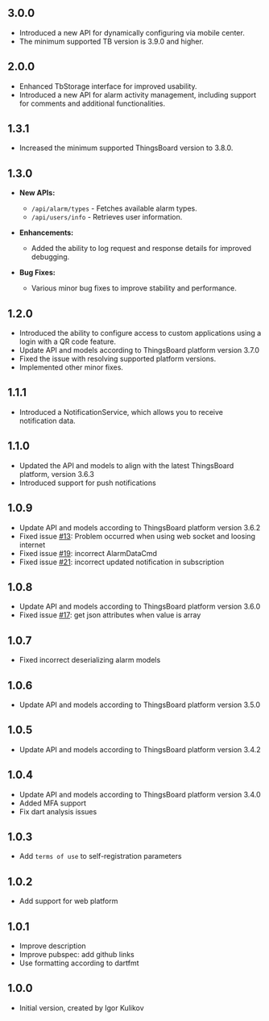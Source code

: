 ## 3.0.0

- Introduced a new API for dynamically configuring via mobile center.
- The minimum supported TB version is 3.9.0 and higher.

## 2.0.0

- Enhanced TbStorage interface for improved usability.
- Introduced a new API for alarm activity management, including support for comments and additional functionalities.

## 1.3.1

- Increased the minimum supported ThingsBoard version to 3.8.0.

## 1.3.0

- **New APIs:**
    - `/api/alarm/types` - Fetches available alarm types.
    - `/api/users/info` - Retrieves user information.

- **Enhancements:**
    - Added the ability to log request and response details for improved debugging.

- **Bug Fixes:**
    - Various minor bug fixes to improve stability and performance.

## 1.2.0

- Introduced the ability to configure access to custom applications using a login with a QR code feature.
- Update API and models according to ThingsBoard platform version 3.7.0
- Fixed the issue with resolving supported platform versions.
- Implemented other minor fixes.

## 1.1.1

- Introduced a NotificationService, which allows you to receive notification data. 

## 1.1.0

- Updated the API and models to align with the latest ThingsBoard platform, version 3.6.3
- Introduced support for push notifications

## 1.0.9

- Update API and models according to ThingsBoard platform version 3.6.2
- Fixed issue [#13](https://github.com/thingsboard/dart_thingsboard_client/issues/13): Problem occurred when using web socket and loosing internet
- Fixed issue [#19](https://github.com/thingsboard/dart_thingsboard_client/issues/19): incorrect AlarmDataCmd
- Fixed issue [#21](https://github.com/thingsboard/dart_thingsboard_client/issues/21): incorrect updated notification in subscription

## 1.0.8

- Update API and models according to ThingsBoard platform version 3.6.0
- Fixed issue [#17](https://github.com/thingsboard/dart_thingsboard_client/issues/17): get json attributes when value is array

## 1.0.7

- Fixed incorrect deserializing alarm models

## 1.0.6

- Update API and models according to ThingsBoard platform version 3.5.0

## 1.0.5

- Update API and models according to ThingsBoard platform version 3.4.2

## 1.0.4

- Update API and models according to ThingsBoard platform version 3.4.0
- Added MFA support
- Fix dart analysis issues

## 1.0.3

- Add `terms of use` to self-registration parameters 

## 1.0.2

- Add support for web platform

## 1.0.1

- Improve description
- Improve pubspec: add github links
- Use formatting according to dartfmt

## 1.0.0

- Initial version, created by Igor Kulikov
